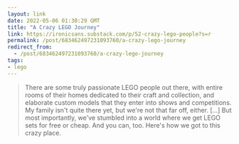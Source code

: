 ```yaml
---
layout: link
date: 2022-05-06 01:30:29 GMT
title: "A Crazy LEGO Journey"
link: https://ironicsans.substack.com/p/52-crazy-lego-people?s=r
permalink: /post/683462497231093760/a-crazy-lego-journey
redirect_from: 
  - /post/683462497231093760/a-crazy-lego-journey
tags:
- lego
---
```

<blockquote>There are some truly passionate LEGO people out there, with entire rooms of their homes dedicated to their craft and collection, and elaborate custom models that they enter into shows and competitions. My family isn't quite there yet, but we're not that far off, either. [...] But most importantly, we've stumbled into a world where we get LEGO sets for free or cheap. And you can, too. Here's how we got to this crazy place.</blockquote>